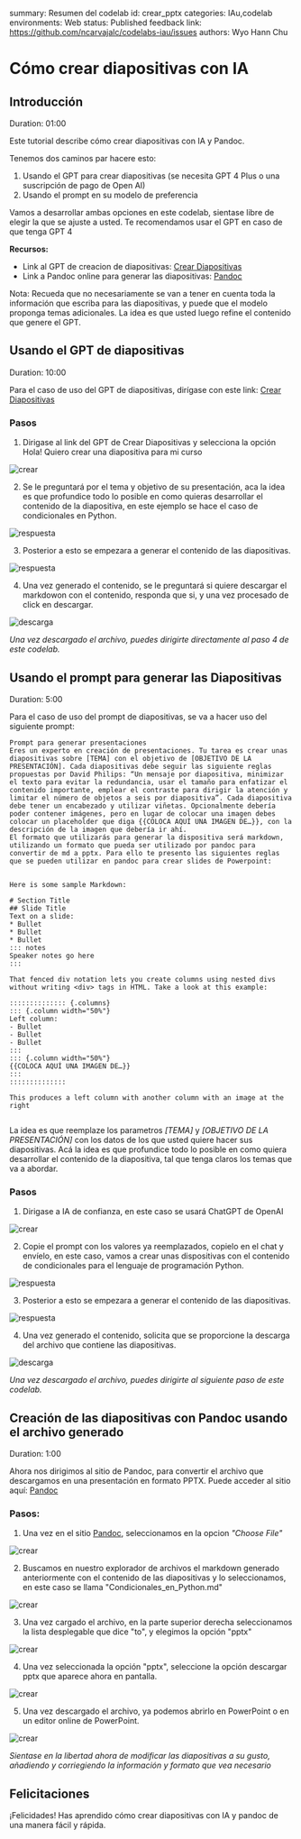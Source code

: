 summary: Resumen del codelab
id: crear_pptx
categories: IAu,codelab
environments: Web
status: Published
feedback link: https://github.com/ncarvajalc/codelabs-iau/issues
authors: Wyo Hann Chu

# Cómo crear diapositivas con IA

## Introducción
Duration: 01:00

Este tutorial describe cómo crear diapositivas con IA y Pandoc.

Tenemos dos caminos par hacere esto:

1. Usando el GPT para crear diapositivas (se necesita GPT 4 Plus o una suscripción de pago de Open AI)
1. Usando el prompt en su modelo de preferencia

Vamos a desarrollar ambas opciones en este codelab, sientase libre de elegir la que se ajuste a usted.
Te recomendamos usar el GPT en caso de que tenga GPT 4

**Recursos:**

* Link al GPT de creacion de diapositivas: [Crear Diapositivas](https://chatgpt.com/g/g-P3afMY7k1-crear-diapositivas)
* Link a Pandoc online para generar las diapositivas: [Pandoc](https://pandoc.org/try/)

Nota: Recueda que no necesariamente se van a tener en cuenta toda la información que escriba para las diapositivas, y puede que el modelo proponga temas adicionales. La idea es que usted luego refine el contenido que genere el GPT.

## Usando el GPT de diapositivas
Duration: 10:00

Para el caso de uso del GPT de diapositivas, dirígase con este link: [Crear Diapositivas](https://www.marcd.dev/codelab-4-codelab)

### Pasos

1. Dirigase al link del GPT de Crear Diapositivas y selecciona la opción Hola! Quiero crear una diapositiva para mi curso


![crear](img/crear.png)


2. Se le preguntará por el tema y objetivo de su presentación, aca la idea es que profundice todo lo posible en como quieras desarrollar el contenido de la diapositiva, en este ejemplo se hace el caso de condicionales en Python.

![respuesta](img/respuestatema.png)

3. Posterior a esto se empezara a generar el contenido de las diapositivas.

![respuesta](img/condicionalesPython.png)

4. Una vez generado el contenido, se le preguntará si quiere descargar el markdowon con el contenido, responda que si, y una vez procesado de click en descargar.

![descarga](img/descargar.png)

*Una vez descargado el archivo, puedes dirigirte directamente al paso 4 de este codelab.*

## Usando el prompt para generar las Diapositivas
Duration: 5:00

Para el caso de uso del prompt de diapositivas, se va a hacer uso del siguiente prompt:

```console
Prompt para generar presentaciones
Eres un experto en creación de presentaciones. Tu tarea es crear unas diapositivas sobre [TEMA] con el objetivo de [OBJETIVO DE LA PRESENTACIÓN]. Cada diapositivas debe seguir las siguiente reglas propuestas por David Philips: “Un mensaje por diapositiva, minimizar el texto para evitar la redundancia, usar el tamaño para enfatizar el contenido importante, emplear el contraste para dirigir la atención y limitar el número de objetos a seis por diapositiva”. Cada diapositiva debe tener un encabezado y utilizar viñetas. Opcionalmente debería poder contener imágenes, pero en lugar de colocar una imagen debes colocar un placeholder que diga {{COLOCA AQUÍ UNA IMAGEN DE…}}, con la descripción de la imagen que debería ir ahí. 
El formato que utilizarás para generar la dispositiva será markdown, utilizando un formato que pueda ser utilizado por pandoc para convertir de md a pptx. Para ello te presento las siguientes reglas que se pueden utilizar en pandoc para crear slides de Powerpoint:


Here is some sample Markdown:

# Section Title
## Slide Title
Text on a slide:
* Bullet
* Bullet
* Bullet
::: notes
Speaker notes go here
:::

That fenced div notation lets you create columns using nested divs without writing <div> tags in HTML. Take a look at this example:

:::::::::::::: {.columns}
::: {.column width="50%"}
Left column:
- Bullet
- Bullet
- Bullet
:::
::: {.column width="50%"}
{{COLOCA AQUÍ UNA IMAGEN DE…}}
:::
::::::::::::::

This produces a left column with another column with an image at the right


```
La idea es que reemplaze los parametros *[TEMA]* y *[OBJETIVO DE LA PRESENTACIÓN]* con los datos de los que usted quiere hacer sus diapositivas. Acá la idea es que profundice todo lo posible en como quiera desarrollar el contenido de la diapositiva, tal que tenga claros los temas que va a abordar.

### Pasos


1. Dirigase a IA de confianza, en este caso se usará ChatGPT de OpenAI


![crear](img/gptconfianza.png)


2. Copie el prompt con los valores ya reemplazados, copielo en el chat y envíelo, en este caso, vamos a crear unas dispositivas con el contenido de condicionales para el lenguaje de programación Python.

![respuesta](img/promptLleno.png)

3. Posterior a esto se empezara a generar el contenido de las diapositivas.

![respuesta](img/condicionalesPython.png)

4. Una vez generado el contenido, solicita que se proporcione la descarga del archivo que contiene las diapositivas.

![descarga](img/solicitardescarga.png)

*Una vez descargado el archivo, puedes dirigirte al siguiente paso de este codelab.*
## Creación de las diapositivas con Pandoc usando el archivo generado
Duration: 1:00

Ahora nos dirigimos al sitio de Pandoc, para convertir el archivo que descargamos en una presentación en formato PPTX.
Puede acceder al sitio aquí: [Pandoc](https://pandoc.org/try/)

### Pasos:

1. Una vez en el sitio [Pandoc](https://pandoc.org/try/), seleccionamos en la opcion *"Choose File"*

![crear](img/pandoc1.png)

2. Buscamos en nuestro explorador de archivos el markdown generado anteriormente con el contenido de las diapositivas y lo seleccionamos, en este caso se llama "Condicionales_en_Python.md"

![crear](img/pandoc2.png)

3. Una vez cargado el archivo, en la parte superior derecha seleccionamos la lista desplegable que dice "to", y elegimos la opción "pptx"

![crear](img/pandoc3.png)

4. Una vez seleccionada la opción "pptx", seleccione la opción descargar pptx que aparece ahora en pantalla.

![crear](img/pandoc4.png)

5. Una vez descargado el archivo, ya podemos abrirlo en PowerPoint o en un editor online de PowerPoint.

![crear](img/pptxFinal.png)

*Sientase en la libertad ahora de modificar las diapositivas a su gusto, añadiendo y corriegiendo la información y formato que vea necesario*

## Felicitaciones

¡Felicidades! Has aprendido cómo crear diapositivas con IA y pandoc de una manera fácil y rápida.
